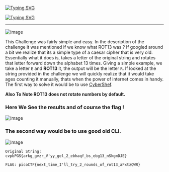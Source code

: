 
[![Typing SVG](https://readme-typing-svg.herokuapp.com?font=Fira+Code&size=30&pause=1000&width=435&lines=MOD26)](https://git.io/typing-svg)


[![Typing SVG](https://readme-typing-svg.herokuapp.com?font=Fira+Code&size=26&duration=3500&pause=1000&color=F72C2C&width=435&lines=Cryptography)](https://git.io/typing-svg)


---


![image](https://user-images.githubusercontent.com/102762345/234510037-c679c8e8-fa20-4ced-8d4c-7a310c33df0b.png)


This Challenge was fairly simple and easy. In the description of the challenge it was mentioned if we know what ROT13 was ? If googled around a bit we realize that its a simple type of a caesar cipher that is very old. Essentially what it does is, takes a letter of the original string and rotates that letter forward down the alphabet 13 times. Giving a simple example, we take a letter `E` and **ROT13** it, the output will be the letter `R`. If looked at the string provided in the challenge we will quickly realize that it would take ages counting it manually, thats when the power of internet comes in handy. The first way to solve it would be to use [CyberShef](https://gchq.github.io/CyberChef/).

**Also To Note ROT13 does not rotate numbers by default.**

### Here We See the results and of course the flag !


![image](https://user-images.githubusercontent.com/102762345/234507143-316750b9-a06b-477b-a76a-89770583c5eb.png)


### The second way would be to use good old CLI.

![image](https://user-images.githubusercontent.com/102762345/234506832-b7390466-fd26-434d-b8be-4d32d1908efd.png)


`Original String: cvpbPGS{arkg_gvzr_V'yy_gel_2_ebhaqf_bs_ebg13_nSkgmDJE}`

`FLAG: picoCTF{next_time_I'll_try_2_rounds_of_rot13_aFxtzQWR}`

